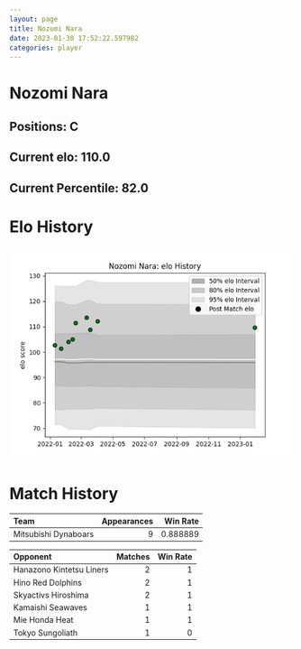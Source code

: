 ```yaml
---  
layout: page  
title: Nozomi Nara  
date: 2023-01-30 17:52:22.597982  
categories: player  
---
```

# Nozomi Nara

## Positions: C

## Current elo: 110.0

## Current Percentile: 82.0

# Elo History


![elo history](history_NozomiNara.png)
# Match History


| Team                 |   Appearances |   Win Rate |
|:---------------------|--------------:|-----------:|
| Mitsubishi Dynaboars |             9 |   0.888889 |

| Opponent                 |   Matches |   Win Rate |
|:-------------------------|----------:|-----------:|
| Hanazono Kintetsu Liners |         2 |          1 |
| Hino Red Dolphins        |         2 |          1 |
| Skyactivs Hiroshima      |         2 |          1 |
| Kamaishi Seawaves        |         1 |          1 |
| Mie Honda Heat           |         1 |          1 |
| Tokyo Sungoliath         |         1 |          0 |